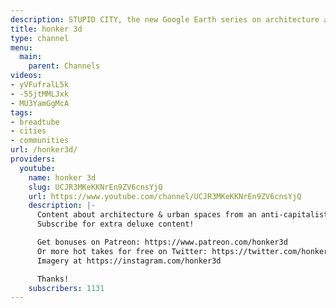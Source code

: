 ```yaml
---
description: STUPID CITY, the new Google Earth series on architecture and urban spaces
title: honker 3d
type: channel
menu:
  main:
    parent: Channels
videos:
- yVFufralL5k
- -55jtMMLJxk
- MU3YamGgMcA
tags:
- breadtube
- cities
- communities
url: /honker3d/
providers:
  youtube:
    name: honker 3d
    slug: UCJR3MKeKKNrEn9ZV6cnsYjQ
    url: https://www.youtube.com/channel/UCJR3MKeKKNrEn9ZV6cnsYjQ
    description: |-
      Content about architecture & urban spaces from an anti-capitalist perspective.
      Subscribe for extra deluxe content!

      Get bonuses on Patreon: https://www.patreon.com/honker3d
      Or more hot takes for free on Twitter: https://twitter.com/honker3d
      Imagery at https://instagram.com/honker3d

      Thanks!
    subscribers: 1131
---
```

